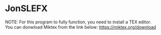 # JonSLEFX
NOTE: For this program to fully function, you need to install a TEX editor. You can donwload Miktex from the link below:
https://miktex.org/download
